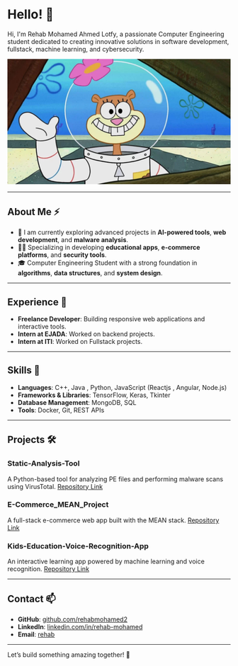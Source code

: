 # Hello! 👋

Hi, I'm Rehab Mohamed Ahmed Lotfy, a passionate Computer Engineering student dedicated to creating innovative solutions in software development, fullstack, machine learning, and cybersecurity.

![Profile Image](git.jfif)

---

## About Me ⚡

- 🌱 I am currently exploring advanced projects in **AI-powered tools**, **web development**, and **malware analysis**.
- 👩‍💻 Specializing in developing **educational apps**, **e-commerce platforms**, and **security tools**.
- 🎓 Computer Engineering Student with a strong foundation in **algorithms**, **data structures**, and **system design**.

---

## Experience 💼

- **Freelance Developer**: Building responsive web applications and interactive tools.
- **Intern at EJADA**: Worked on backend projects.
- **Intern at ITI**: Worked on Fullstack projects.

---

## Skills 🚀

- **Languages**: C++, Java , Python, JavaScript (Reactjs , Angular, Node.js) 
- **Frameworks & Libraries**: TensorFlow, Keras, Tkinter
- **Database Management**: MongoDB, SQL
- **Tools**: Docker, Git, REST APIs

---

## Projects 🛠️

### **Static-Analysis-Tool**
A Python-based tool for analyzing PE files and performing malware scans using VirusTotal.
[Repository Link](https://github.com/rehabmohamed2/Static-Analysis-Tool)

### **E-Commerce_MEAN_Project**
A full-stack e-commerce web app built with the MEAN stack.
[Repository Link](https://github.com/rehabmohamed2/E-commerce_MEAN_Project)

### **Kids-Education-Voice-Recognition-App**
An interactive learning app powered by machine learning and voice recognition.
[Repository Link](https://github.com/rehabmohamed2/Kids-Education-Voice-Recognition-App)

---

## Contact 📫

- **GitHub**: [github.com/rehabmohamed2](https://github.com/rehabmohamed2)
- **LinkedIn**: [linkedin.com/in/rehab-mohamed](https://www.linkedin.com/in/rehab-mohamed-39a13a218/)
- **Email**: [rehab](mailto:rehabmohamed151220@gmail.com)

---

Let’s build something amazing together! 🌟


